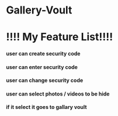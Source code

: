  # Gallery-Voult
# !!!! My Feature List!!!!
#### user can create security code
#### user can enter security code
#### user can change security code
#### user can select photos / videos to be hide
#### if it select it goes to gallary voult
